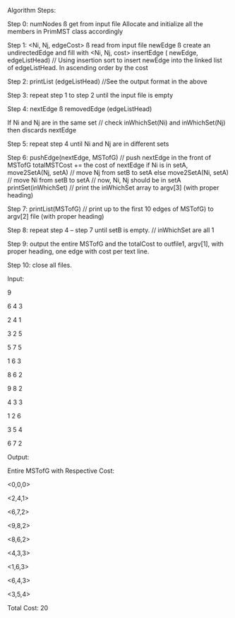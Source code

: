 Algorithm Steps:

Step 0: numNodes ß get from input file
  Allocate and initialize all the members in PrimMST class accordingly
  
Step 1: <Ni, Nj, edgeCost> ß read from input file
  newEdge ß create an undirectedEdge and fill with <Ni, Nj, cost>
  insertEdge ( newEdge, edgeListHead) // Using insertion sort to insert newEdge into the linked list of
  edgeListHead. In ascending order by the cost
  
Step 2: printList (edgeListHead) //See the output format in the above

Step 3: repeat step 1 to step 2 until the input file is empty

Step 4: nextEdge ß removedEdge (edgeListHead)

  If Ni and Nj are in the same set // check inWhichSet(Ni) and inWhichSet(Nj)
  then discards nextEdge

Step 5: repeat step 4 until Ni and Nj are in different sets

Step 6: pushEdge(nextEdge, MSTofG) // push nextEdge in the front of MSTofG
  totalMSTCost += the cost of nextEdge
  if Ni is in setA,
  move2SetA(Nj, setA) // move Nj from setB to setA
  else
  move2SetA(Ni, setA) // move Ni from setB to setA
  // now, Ni, Nj should be in setA
  printSet(inWhichSet) // print the inWhichSet array to argv[3] (with proper heading)

Step 7: printList(MSTofG) // print up to the first 10 edges of MSTofG) to argv[2] file (with proper heading)

Step 8: repeat step 4 – step 7 until setB is empty. // inWhichSet are all 1

Step 9: output the entire MSTofG and the totalCost to outfile1, argv[1], with proper heading, one edge with cost
  per text line.

Step 10: close all files.

Input:

9

6 4 3

2 4 1

3 2 5

5 7 5

1 6 3

8 6 2

9 8 2

4 3 3

1 2 6

3 5 4

6 7 2


Output:

Entire MSTofG with Respective Cost:

<0,0,0>

<2,4,1>

<6,7,2>

<9,8,2>

<8,6,2>

<4,3,3>

<1,6,3>

<6,4,3>

<3,5,4>

Total Cost: 20
